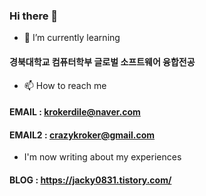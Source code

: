 ### Hi there 👋

<!--
**krokerdile/krokerdile** is a ✨ _special_ ✨ repository because its `README.md` (this file) appears on your GitHub profile.

Here are some ideas to get you started:

- 🔭 I’m currently working on ...
- 🌱 I’m currently learning ...
## 경북대학교 컴퓨터학부 글로벌 소프트웨어 융합전공
- 👯 I’m looking to collaborate on ...
- 🤔 I’m looking for help with ...
- 💬 Ask me about ...
- 📫 How to reach me: ...
- 😄 Pronouns: ...
- ⚡ Fun fact: ...
-->

- 🌱 I’m currently learning
#### 경북대학교 컴퓨터학부 글로벌 소프트웨어 융합전공

- 📫 How to reach me
#### EMAIL : krokerdile@naver.com
#### EMAIL2 : crazykroker@gmail.com

- I'm now writing about my experiences 
#### BLOG : https://jacky0831.tistory.com/

